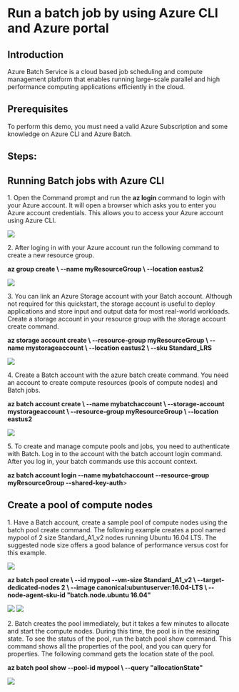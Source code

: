 <h1>Run a batch job by using Azure CLI and Azure portal</h1>

<h2>Introduction</h2>
<p>Azure Batch Service is a cloud based job scheduling and compute management platform that enables running large-scale parallel and high performance computing applications efficiently in the cloud.</p>

<h2>Prerequisites</h2>
<p>To perform this demo, you must need a valid Azure Subscription and some knowledge on Azure CLI and Azure Batch.</p>

<h2>Steps:</h2>

<h2>Running Batch jobs with Azure CLI</h2>

<p>1. Open the Command prompt and run the <b>az login</b> command to login with your Azure account. It will open a browser which asks you to enter you Azure account credentials. This allows you to access your Azure account using Azure CLI.</p>
<img src="https://codesizzlergit.blob.core.windows.net/az203-003/1.JPG"/>
<p>2. After loging in with your Azure account run the following command to create a new resource group.</p>
    <p><b> az group create \ --name myResourceGroup \ --location eastus2</b></p>
<img src="https://codesizzlergit.blob.core.windows.net/az203-003/2.JPG"/>
<p>3. You can link an Azure Storage account with your Batch account. Although not required for this quickstart, the storage account is useful to deploy applications and store input and output data for most real-world workloads. Create a storage account in your resource group with the storage account create command.</p>
    <p><b> az storage account create \ --resource-group myResourceGroup \ --name mystorageaccount \ --location eastus2 \ --sku Standard_LRS</b></p>
<img src="https://codesizzlergit.blob.core.windows.net/az203-003/3.JPG"/>
<p>4. Create a Batch account with the azure batch create command. You need an account to create compute resources (pools of compute nodes) and Batch jobs.</p>
    <p><b> az batch account create \ --name mybatchaccount \ --storage-account mystorageaccount \ --resource-group myResourceGroup \ --location eastus2</b></p>
<img src="https://codesizzlergit.blob.core.windows.net/az203-003/4.JPG"/>
<p>5. To create and manage compute pools and jobs, you need to authenticate with Batch. Log in to the account with the batch account login command. After you log in, your batch commands use this account context.</p>
<p><b> az batch account login --name mybatchaccount --resource-group myResourceGroup --shared-key-auth</b>></p>

<h2>Create a pool of compute nodes</h2>
<p>1. Have a Batch account, create a sample pool of compute nodes using the batch pool create command. The following example creates a pool named mypool of 2 size Standard_A1_v2 nodes running Ubuntu 16.04 LTS. The suggested node size offers a good balance of performance versus cost for this example.</p>
<img src="https://codesizzlergit.blob.core.windows.net/az203-003/5.JPG"/>
    <p><b> az batch pool create \ --id mypool --vm-size Standard_A1_v2 \ --target-dedicated-nodes 2 \ --image canonical:ubuntuserver:16.04-LTS \ --node-agent-sku-id "batch.node.ubuntu 16.04"</b></p>
<img src="https://codesizzlergit.blob.core.windows.net/az203-003/6.JPG"/>
<img src="https://codesizzlergit.blob.core.windows.net/az203-003/7.JPG"/>
<p>2. Batch creates the pool immediately, but it takes a few minutes to allocate and start the compute nodes. During this time, the pool is in the resizing state. To see the status of the pool, run the batch pool show command. This command shows all the properties of the pool, and you can query for properties. The following command gets the location state of the pool.</p>
    <p><b> az batch pool show --pool-id mypool \ --query "allocationState"</b></p>
<img src="https://codesizzlergit.blob.core.windows.net/az203-003/8.JPG"/>

